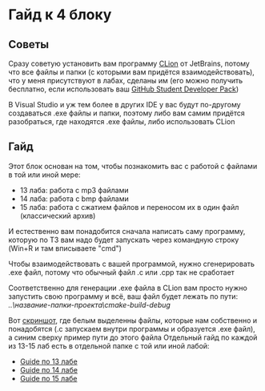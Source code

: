 # Гайд к 4 блоку

## Советы
Сразу советую установить вам программу [CLion](https://www.jetbrains.com/ru-ru/clion/download/#section=windows) от JetBrains, потому что все файлы и папки (с которыми вам придётся взаимодействовать), что у меня присутствуют в лабах, сделаны им (его можно получить бесплатно, если использовать ваш [GitHub Student Developer Pack](https://education.github.com/pack))

В Visual Studio и уж тем более в других IDE у вас будут по-другому создаваться .exe файлы и папки, поэтому либо вам самим придётся разобраться, где находятся .exe файлы, либо использовать CLion

## Гайд
Этот блок основан на том, чтобы познакомить вас с работой с файлами в той или иной мере:
- 13 лаба: работа с mp3 файлами
- 14 лаба: работа с bmp файлами
- 15 лаба: работа с сжатием файлов и переносом их в один файл (классический архив)

И естественно вам понадобится сначала написать саму программу, которую по ТЗ вам надо будет запускать через командную строку (Win+R и там вписываете "cmd")

Чтобы взаимодействовать с вашей программой, нужно сгенерировать .exe файл, потому что обычный файл .c или .cpp так не сработает

Соответственно для генерации .exe файла в CLion вам просто нужно запустить свою программу и всё, ваш файл будет лежать по пути: _..\название-папки-проекта\cmake-build-debug_

Вот [скриншот](https://github.com/1Menemi1/IS-2020-prog-1-sem/blob/main/block4/scrnshtGuide.jpg), где белым выделенны файлы, которые нам собственно и понадобятся (.c запускаем внутри программы и образуется .exe файл), а синим сверху пример пути до этого файла
Отдельный гайд по каждой из 13-15 лаб есть в отдельной папке с той или иной лабой:
- [Guide по 13 лабе](https://github.com/1Menemi1/IS-2020-prog-1-sem/blob/main/block4/13/guide13.md)
- [Guide по 14 лабе](https://github.com/1Menemi1/IS-2020-prog-1-sem/blob/main/block4/14/guide14.md)
- [Guide по 15 лабе](https://github.com/1Menemi1/IS-2020-prog-1-sem/blob/main/block4/15/guide15.md)
